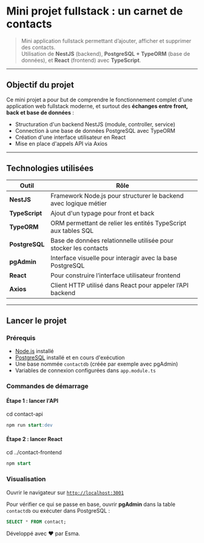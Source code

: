 # Mini projet fullstack : un carnet de contacts

> Mini application fullstack permettant d’ajouter, afficher et supprimer des contacts.  
Utilisation de **NestJS** (backend), **PostgreSQL + TypeORM** (base de données), et **React** (frontend) avec **TypeScript**.

---

## Objectif du projet

Ce mini projet a pour but de comprendre le fonctionnement complet d'une application web fullstack moderne, et surtout des **échanges entre front, back et base de données** :

- Structuration d'un backend NestJS (module, controller, service)
- Connection à une base de données PostgreSQL avec TypeORM
- Création d'une interface utilisateur en React
- Mise en place d'appels API via Axios

---

## Technologies utilisées

| Outil              | Rôle                                                                 |
|-------------------|----------------------------------------------------------------------|
| **NestJS**         | Framework Node.js pour structurer le backend avec logique métier     |
| **TypeScript**     | Ajout d'un typage pour front et back                        |
| **TypeORM**        | ORM permettant de relier les entités TypeScript aux tables SQL                 |
| **PostgreSQL**     | Base de données relationnelle utilisée pour stocker les contacts     |
| **pgAdmin**        | Interface visuelle pour interagir avec la base PostgreSQL            |
| **React**          | Pour construire l’interface utilisateur frontend       |
| **Axios**          | Client HTTP utilisé dans React pour appeler l’API backend            |


---

## Lancer le projet

### Prérequis

- [Node.js](https://nodejs.org/) installé
- [PostgreSQL](https://www.postgresql.org/) installé et en cours d'exécution
- Une base nommée `contactdb` (créée par exemple avec pgAdmin)
- Variables de connexion configurées dans `app.module.ts`

### Commandes de démarrage

#### Étape 1 : lancer l'API
cd contact-api
```sql
npm run start:dev
```

#### Étape 2 : lancer React
cd ../contact-frontend
```sql
npm start
```

### Visualisation

Ouvrir le navigateur sur [`http://localhost:3001`](http://localhost:3001)

Pour vérifier ce qui se passe en base, ouvrir **pgAdmin** dans la table `contactdb` ou exécuter dans PostgreSQL :

```sql
SELECT * FROM contact;
```

Développé avec ❤️ par Esma.